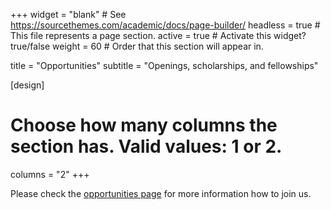 +++
widget = "blank"  # See https://sourcethemes.com/academic/docs/page-builder/
headless = true  # This file represents a page section.
active = true  # Activate this widget? true/false
weight = 60  # Order that this section will appear in.

title = "Opportunities"
subtitle = "Openings, scholarships, and fellowships"

[design]
  # Choose how many columns the section has. Valid values: 1 or 2.
  columns = "2"
+++

Please check the [opportunities page](openings/) for more information how to join us.
